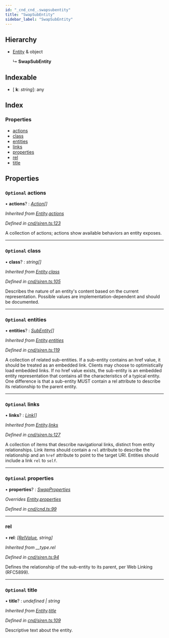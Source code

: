 ```yaml
---
id: "_cnd_cnd_.swapsubentity"
title: "SwapSubEntity"
sidebar_label: "SwapSubEntity"
---
```


## Hierarchy

* [Entity](_cnd_siren_.entity.md) & object

  ↳ **SwapSubEntity**

## Indexable

* \[ **k**: *string*\]: any

## Index

### Properties

* [actions](_cnd_cnd_.swapsubentity.md#optional-actions)
* [class](_cnd_cnd_.swapsubentity.md#optional-class)
* [entities](_cnd_cnd_.swapsubentity.md#optional-entities)
* [links](_cnd_cnd_.swapsubentity.md#optional-links)
* [properties](_cnd_cnd_.swapsubentity.md#optional-properties)
* [rel](_cnd_cnd_.swapsubentity.md#rel)
* [title](_cnd_cnd_.swapsubentity.md#optional-title)

## Properties

### `Optional` actions

• **actions**? : *[Action](_cnd_siren_.action.md)[]*

*Inherited from [Entity](_cnd_siren_.entity.md).[actions](_cnd_siren_.entity.md#optional-actions)*

*Defined in [cnd/siren.ts:123](https://github.com/comit-network/comit-js-sdk/blob/d75521e/src/cnd/siren.ts#L123)*

A collection of actions; actions show available behaviors an entity exposes.

___

### `Optional` class

• **class**? : *string[]*

*Inherited from [Entity](_cnd_siren_.entity.md).[class](_cnd_siren_.entity.md#optional-class)*

*Defined in [cnd/siren.ts:105](https://github.com/comit-network/comit-js-sdk/blob/d75521e/src/cnd/siren.ts#L105)*

Describes the nature of an entity's content based on the current representation. Possible values are implementation-dependent and should be documented.

___

### `Optional` entities

• **entities**? : *[SubEntity](../modules/_cnd_siren_.md#subentity)[]*

*Inherited from [Entity](_cnd_siren_.entity.md).[entities](_cnd_siren_.entity.md#optional-entities)*

*Defined in [cnd/siren.ts:119](https://github.com/comit-network/comit-js-sdk/blob/d75521e/src/cnd/siren.ts#L119)*

A collection of related sub-entities. If a sub-entity contains an href value, it should be treated as an embedded link. Clients may choose to optimistically load embedded links. If no href value exists, the sub-entity is an embedded entity representation that contains all the characteristics of a typical entity. One difference is that a sub-entity MUST contain a rel attribute to describe its relationship to the parent entity.

___

### `Optional` links

• **links**? : *[Link](_cnd_siren_.link.md)[]*

*Inherited from [Entity](_cnd_siren_.entity.md).[links](_cnd_siren_.entity.md#optional-links)*

*Defined in [cnd/siren.ts:127](https://github.com/comit-network/comit-js-sdk/blob/d75521e/src/cnd/siren.ts#L127)*

A collection of items that describe navigational links, distinct from entity relationships. Link items should contain a `rel` attribute to describe the relationship and an `href` attribute to point to the target URI. Entities should include a link `rel` to `self`.

___

### `Optional` properties

• **properties**? : *[SwapProperties](_cnd_cnd_.swapproperties.md)*

*Overrides [Entity](_cnd_siren_.entity.md).[properties](_cnd_siren_.entity.md#optional-properties)*

*Defined in [cnd/cnd.ts:99](https://github.com/comit-network/comit-js-sdk/blob/d75521e/src/cnd/cnd.ts#L99)*

___

###  rel

• **rel**: *[[RelValue](../modules/_cnd_siren_.md#relvalue), string]*

*Inherited from __type.rel*

*Defined in [cnd/siren.ts:94](https://github.com/comit-network/comit-js-sdk/blob/d75521e/src/cnd/siren.ts#L94)*

Defines the relationship of the sub-entity to its parent, per Web Linking (RFC5899).

___

### `Optional` title

• **title**? : *undefined | string*

*Inherited from [Entity](_cnd_siren_.entity.md).[title](_cnd_siren_.entity.md#optional-title)*

*Defined in [cnd/siren.ts:109](https://github.com/comit-network/comit-js-sdk/blob/d75521e/src/cnd/siren.ts#L109)*

Descriptive text about the entity.
